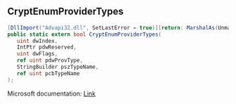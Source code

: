 ## CryptEnumProviderTypes

```csharp
[DllImport("Advapi32.dll", SetLastError = true)][return: MarshalAs(UnmanagedType.Bool)]
public static extern bool CryptEnumProviderTypes(
   uint dwIndex,
   IntPtr pdwReserved,
   uint dwFlags,
   ref uint pdwProvType,
   StringBuilder pszTypeName,
   ref uint pcbTypeName
);
```

Microsoft documentation: [Link](https://docs.microsoft.com/en-us/windows/win32/api/wincrypt/nf-wincrypt-cryptenumprovidertypesa)
